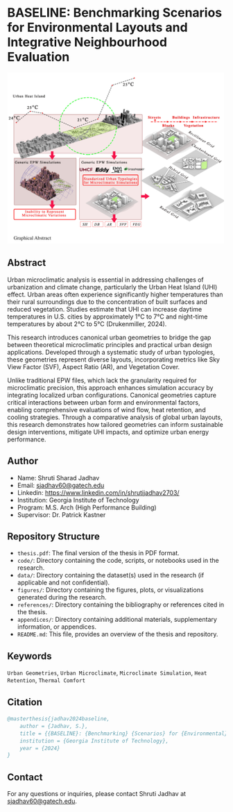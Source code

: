# BASELINE: Benchmarking Scenarios for Environmental Layouts and Integrative Neighbourhood Evaluation

<img src="https://raw.githubusercontent.com/SustainableUrbanSystemsLab/CS-Benchmark-Cases-for-Urban-Scale-Microclimate-Simulations/main/Figures/GraphicalAbstract.png" width="500px">

## Abstract

Urban microclimatic analysis is essential in addressing challenges of urbanization and climate change, particularly the Urban Heat Island (UHI) effect. Urban areas often experience significantly higher temperatures than their rural surroundings due to the concentration of built surfaces and reduced vegetation. Studies estimate that UHI can increase daytime temperatures in  U.S. cities by approximately 1°C to 7°C and night-time temperatures by about 2°C to 5°C (Drukenmiller, 2024). 

This research introduces canonical urban geometries to bridge the gap between theoretical microclimatic principles and practical urban design applications. Developed through a systematic study of urban typologies, these geometries represent diverse layouts, incorporating metrics like Sky View Factor (SVF), Aspect Ratio (AR), and Vegetation Cover.

Unlike traditional EPW files, which lack the granularity required for microclimatic precision, this approach enhances simulation accuracy by integrating localized urban configurations. Canonical geometries capture critical interactions between urban form and environmental factors, enabling comprehensive evaluations of wind flow, heat retention, and cooling strategies. Through a comparative analysis of global urban layouts, this research demonstrates how tailored geometries can inform sustainable design interventions, mitigate UHI impacts, and optimize urban energy performance.

## Author

- Name: Shruti Sharad Jadhav
- Email: sjadhav60@gatech.edu
- Linkedin: https://www.linkedin.com/in/shrutijadhav2703/
- Institution: Georgia Institute of Technology
- Program: M.S. Arch (High Performance Building)
- Supervisor: Dr. Patrick Kastner
  
## Repository Structure

- `thesis.pdf`: The final version of the thesis in PDF format.
- `code/`: Directory containing the code, scripts, or notebooks used in the research.
- `data/`: Directory containing the dataset(s) used in the research (if applicable and not confidential).
- `figures/`: Directory containing the figures, plots, or visualizations generated during the research.
- `references/`: Directory containing the bibliography or references cited in the thesis.
- `appendices/`: Directory containing additional materials, supplementary information, or appendices.
- `README.md`: This file, provides an overview of the thesis and repository.

## Keywords

`Urban Geometries`, `Urban Microclimate`, `Microclimate Simulation`, `Heat Retention`, `Thermal Comfort`



## Citation


```bibtex
@masterthesis{jadhav2024baseline,
    author = {Jadhav, S.},
    title = {{BASELINE}: {Benchmarking} {Scenarios} for {Environmental} {Layouts} and {Integrative} {Neighbourhood} {Evaluation}},
    institution = {Georgia Institute of Technology},
    year = {2024}
}
```


## Contact

For any questions or inquiries, please contact Shruti Jadhav at sjadhav60@gatech.edu.
